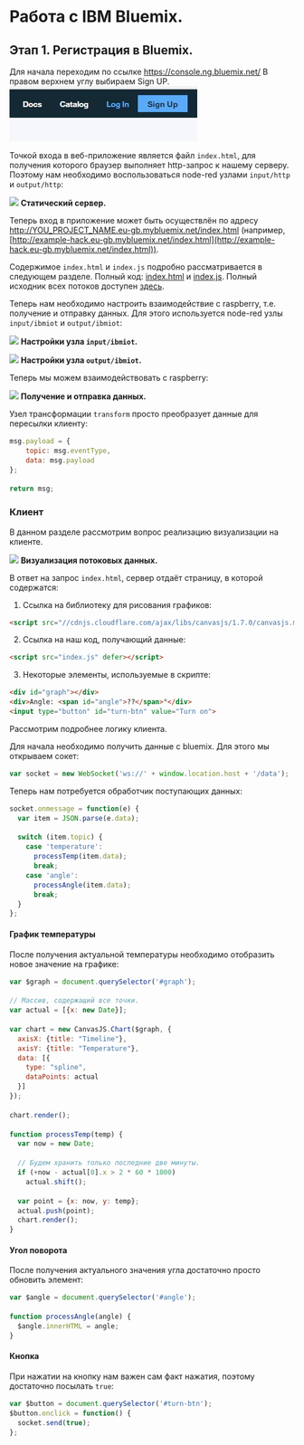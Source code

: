 # Работа с IBM Bluemix.
## Этап 1. Регистрация в Bluemix. 

Для начала переходим по ссылке https://console.ng.bluemix.net/
В правом верхнем углу выбираем Sign UP.
![](assets/Bluemix1.jpg)

Точкой входа в веб-приложение является файл `index.html`, для получения которого браузер выполняет http-запрос к нашему серверу. Поэтому нам необходимо воспользоваться node-red узлами `input/http` и `output/http`:

![](assets/static-server.png)
**Статический сервер.**

Теперь вход в приложение может быть осуществлён по адресу http://YOU_PROJECT_NAME.eu-gb.mybluemix.net/index.html (например, [http://example-hack.eu-gb.mybluemix.net/index.html](http://example-hack.eu-gb.mybluemix.net/index.html)).

Содержимое `index.html` и `index.js` подробно рассматривается в следующем разделе. Полный код: [index.html](src/index.html) и [index.js](src/index.js). Полный исходник всех потоков доступен [здесь](src/flows.json).

Теперь нам необходимо настроить взаимодействие с raspberry, т.е. получение и отправку данных. Для этого используется node-red узлы `input/ibmiot` и `output/ibmiot`:

![](assets/raspi-input.png)
**Настройки узла `input/ibmiot`.**

![](assets/raspi-output.png)
**Настройки узла `output/ibmiot`.**

Теперь мы можем взаимодействовать с raspberry:

![](assets/raw-data.png)
**Получение и отправка данных.**

Узел трансформации `transform` просто преобразует данные для пересылки клиенту:
```javascript
msg.payload = {
    topic: msg.eventType,
    data: msg.payload
};

return msg;
```

### Клиент <a name="36"></a>
В данном разделе рассмотрим вопрос реализацию визуализации на клиенте.

![](assets/webclient.png)
**Визуализация потоковых данных.**

В ответ на запрос `index.html`, сервер отдаёт страницу, в которой содержатся:

1. Ссылка на библиотеку для рисования графиков:
  ```html
  <script src="//cdnjs.cloudflare.com/ajax/libs/canvasjs/1.7.0/canvasjs.min.js"></script>
  ```
2. Ссылка на наш код, получающий данные:
  ```html
  <script src="index.js" defer></script>
  ```
3. Некоторые элементы, используемые в скрипте:
  ```html
  <div id="graph"></div>
  <div>Angle: <span id="angle">??</span>°</div>
  <input type="button" id="turn-btn" value="Turn on">
  ```

Рассмотрим подробнее логику клиента.

Для начала необходимо получить данные с bluemix. Для этого мы открываем сокет:
```javascript
var socket = new WebSocket('ws://' + window.location.host + '/data');
```

Теперь нам потребуется обработчик поступающих данных:
```javascript
socket.onmessage = function(e) {
  var item = JSON.parse(e.data);

  switch (item.topic) {
    case 'temperature':
      processTemp(item.data);
      break;
    case 'angle':
      processAngle(item.data);
      break;
  }
};
```

#### График температуры <a name="37"></a>
После получения актуальной температуры необходимо отобразить новое значение на графике:
```javascript
var $graph = document.querySelector('#graph');

// Массив, содержащий все точки.
var actual = [{x: new Date}];

var chart = new CanvasJS.Chart($graph, {
  axisX: {title: "Timeline"},
  axisY: {title: "Temperature"},
  data: [{
    type: "spline",
    dataPoints: actual
  }]
});

chart.render();

function processTemp(temp) {
  var now = new Date;

  // Будем хранить только последние две минуты.
  if (+now - actual[0].x > 2 * 60 * 1000)
    actual.shift();

  var point = {x: now, y: temp};
  actual.push(point);
  chart.render();
}
```

#### Угол поворота <a name="38"></a>
После получения актуального значения угла достаточно просто обновить элемент:
```javascript
var $angle = document.querySelector('#angle');

function processAngle(angle) {
  $angle.innerHTML = angle;
}
```

#### Кнопка <a name="39"></a>
При нажатии на кнопку нам важен сам факт нажатия, поэтому достаточно посылать `true`:
```javascript
var $button = document.querySelector('#turn-btn');
$button.onclick = function() {
  socket.send(true);
};
```
